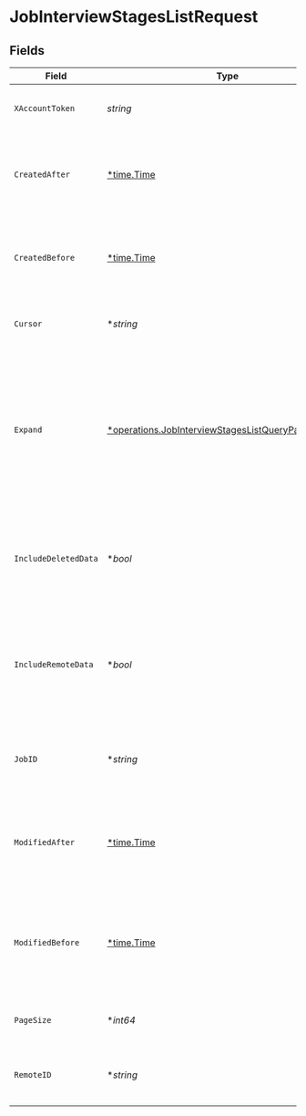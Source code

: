 # JobInterviewStagesListRequest


## Fields

| Field                                                                                                                          | Type                                                                                                                           | Required                                                                                                                       | Description                                                                                                                    |
| ------------------------------------------------------------------------------------------------------------------------------ | ------------------------------------------------------------------------------------------------------------------------------ | ------------------------------------------------------------------------------------------------------------------------------ | ------------------------------------------------------------------------------------------------------------------------------ |
| `XAccountToken`                                                                                                                | *string*                                                                                                                       | :heavy_check_mark:                                                                                                             | Token identifying the end user.                                                                                                |
| `CreatedAfter`                                                                                                                 | [*time.Time](https://pkg.go.dev/time#Time)                                                                                     | :heavy_minus_sign:                                                                                                             | If provided, will only return objects created after this datetime.                                                             |
| `CreatedBefore`                                                                                                                | [*time.Time](https://pkg.go.dev/time#Time)                                                                                     | :heavy_minus_sign:                                                                                                             | If provided, will only return objects created before this datetime.                                                            |
| `Cursor`                                                                                                                       | **string*                                                                                                                      | :heavy_minus_sign:                                                                                                             | The pagination cursor value.                                                                                                   |
| `Expand`                                                                                                                       | [*operations.JobInterviewStagesListQueryParamExpand](../../../pkg/models/operations/jobinterviewstageslistqueryparamexpand.md) | :heavy_minus_sign:                                                                                                             | Which relations should be returned in expanded form. Multiple relation names should be comma separated without spaces.         |
| `IncludeDeletedData`                                                                                                           | **bool*                                                                                                                        | :heavy_minus_sign:                                                                                                             | Whether to include data that was marked as deleted by third party webhooks.                                                    |
| `IncludeRemoteData`                                                                                                            | **bool*                                                                                                                        | :heavy_minus_sign:                                                                                                             | Whether to include the original data Merge fetched from the third-party to produce these models.                               |
| `JobID`                                                                                                                        | **string*                                                                                                                      | :heavy_minus_sign:                                                                                                             | If provided, will only return interview stages for this job.                                                                   |
| `ModifiedAfter`                                                                                                                | [*time.Time](https://pkg.go.dev/time#Time)                                                                                     | :heavy_minus_sign:                                                                                                             | If provided, only objects synced by Merge after this date time will be returned.                                               |
| `ModifiedBefore`                                                                                                               | [*time.Time](https://pkg.go.dev/time#Time)                                                                                     | :heavy_minus_sign:                                                                                                             | If provided, only objects synced by Merge before this date time will be returned.                                              |
| `PageSize`                                                                                                                     | **int64*                                                                                                                       | :heavy_minus_sign:                                                                                                             | Number of results to return per page.                                                                                          |
| `RemoteID`                                                                                                                     | **string*                                                                                                                      | :heavy_minus_sign:                                                                                                             | The API provider's ID for the given object.                                                                                    |